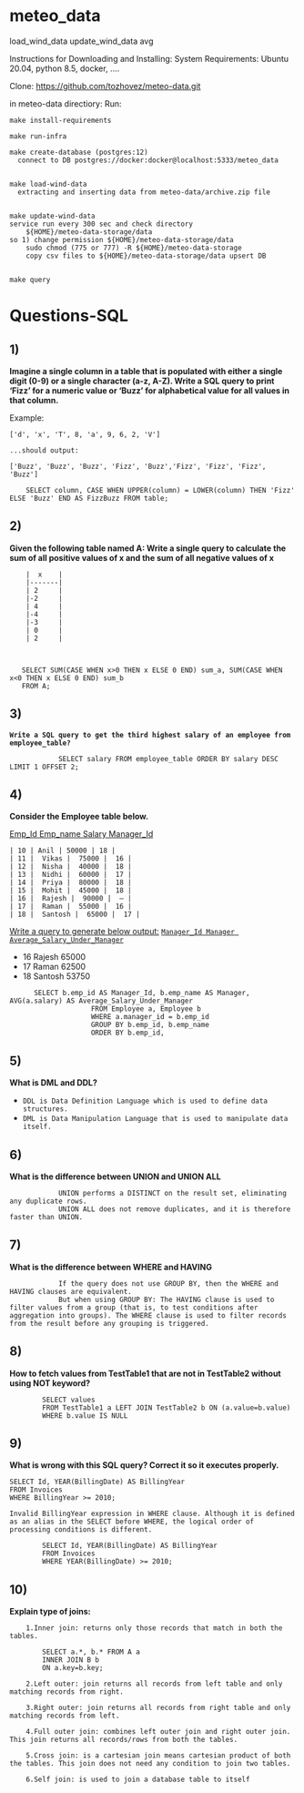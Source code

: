 # meteo_data
  load_wind_data  update_wind_data avg

  Instructions for Downloading and Installing:
  System Requirements:
    Ubuntu 20.04, python 8.5, docker, ....

  Clone:
    https://github.com/tozhovez/meteo-data.git

  in meteo-data directiory:
  Run:

    make install-requirements

    make run-infra

    make create-database (postgres:12)
      connect to DB postgres://docker:docker@localhost:5333/meteo_data


    make load-wind-data
      extracting and inserting data from meteo-data/archive.zip file


    make update-wind-data
    service run every 300 sec and check directory
        ${HOME}/meteo-data-storage/data
    so 1) change permission ${HOME}/meteo-data-storage/data
        sudo chmod (775 or 777) -R ${HOME}/meteo-data-storage
        copy csv files to ${HOME}/meteo-data-storage/data upsert DB


    make query

    
# Questions-SQL

##  1)

 **Imagine a single column in a table that is populated with either a single digit (0-9) or a single character (a-z, A-Z). 
   Write a SQL query to print ‘Fizz’ for a numeric value or ‘Buzz’ for
alphabetical value for all values in that column.**


Example:

`['d', 'x', 'T', 8, 'a', 9, 6, 2, 'V']`

`...should output:`

`['Buzz', 'Buzz', 'Buzz', 'Fizz', 'Buzz','Fizz', 'Fizz', 'Fizz', 'Buzz']`


        SELECT column, CASE WHEN UPPER(column) = LOWER(column) THEN 'Fizz' ELSE 'Buzz' END AS FizzBuzz FROM table;      


## 2) 


**Given the following table named A:
Write a single query to calculate the sum of all positive values of x and the sum of all negative
values of x**

        |  x    |
        |-------|
        | 2     |
        |-2     |
        | 4     |
        |-4     |
        |-3     |
        | 0     |
        | 2     |
    


       SELECT SUM(CASE WHEN x>0 THEN x ELSE 0 END) sum_a, SUM(CASE WHEN x<0 THEN x ELSE 0 END) sum_b
       FROM A;

## 3)


**`Write a SQL query to get the third highest salary of an employee from employee_table?`**


    
                SELECT salary FROM employee_table ORDER BY salary DESC LIMIT 1 OFFSET 2;





## 4)



**Consider the Employee table below.**


<u>Emp_Id Emp_name Salary Manager_Id</u>
```
| 10 | Anil | 50000 | 18 |
| 11 |  Vikas |  75000 |  16 |
| 12 |  Nisha |  40000 |  18 |
| 13 |  Nidhi |  60000 |  17 |
| 14 |  Priya |  80000 |  18 |
| 15 |  Mohit |  45000 |  18 |
| 16 |  Rajesh |  90000 |  – |
| 17 |  Raman |  55000 |  16 |
| 18 |  Santosh |  65000 |  17 |
```

<u> Write a query to generate below output:</u>
<u>`Manager_Id Manager Average_Salary_Under_Manager`</u>

- 16 Rajesh 65000
- 17 Raman 62500
- 18 Santosh 53750



              
```
      SELECT b.emp_id AS Manager_Id, b.emp_name AS Manager, AVG(a.salary) AS Average_Salary_Under_Manager
                    FROM Employee a, Employee b
                    WHERE a.manager_id = b.emp_id
                    GROUP BY b.emp_id, b.emp_name
                    ORDER BY b.emp_id,

```



## 5)
**What is DML and DDL?**
              
- `DDL is Data Definition Language which is used to define data structures.`
- `DML is Data Manipulation Language that is used to manipulate data itself.`
                
                


## 6)

 **What is the difference between UNION and UNION ALL**

    
                UNION performs a DISTINCT on the result set, eliminating any duplicate rows.
                UNION ALL does not remove duplicates, and it is therefore faster than UNION.



## 7)

**What is the difference between WHERE and HAVING**

> 
                If the query does not use GROUP BY, then the WHERE and HAVING clauses are equivalent.
                But when using GROUP BY: The HAVING clause is used to filter values from a group (that is, to test conditions after aggregation into groups). The WHERE clause is used to filter records from the result before any grouping is triggered.




##  8)
**How to fetch values from TestTable1 that are not in TestTable2 without using NOT keyword?**    

            SELECT values
            FROM TestTable1 a LEFT JOIN TestTable2 b ON (a.value=b.value)
            WHERE b.value IS NULL


## 9)
**What is wrong with this SQL query? Correct it so it executes properly.**


    SELECT Id, YEAR(BillingDate) AS BillingYear
    FROM Invoices
    WHERE BillingYear >= 2010;

    

`Invalid BillingYear expression in WHERE clause. Although it is defined as an alias in the SELECT before WHERE, the logical order of processing conditions is different.`


            SELECT Id, YEAR(BillingDate) AS BillingYear
            FROM Invoices
            WHERE YEAR(BillingDate) >= 2010;

## 10)

**Explain type of joins:**
           
        1.Inner join: returns only those records that match in both the tables.

            SELECT a.*, b.* FROM A a
            INNER JOIN B b
            ON a.key=b.key;

        2.Left outer: join returns all records from left table and only matching records from right.

        3.Right outer: join returns all records from right table and only matching records from left.

        4.Full outer join: combines left outer join and right outer join. This join returns all records/rows from both the tables.

        5.Cross join: is a cartesian join means cartesian product of both the tables. This join does not need any condition to join two tables.

        6.Self join: is used to join a database table to itself

    







